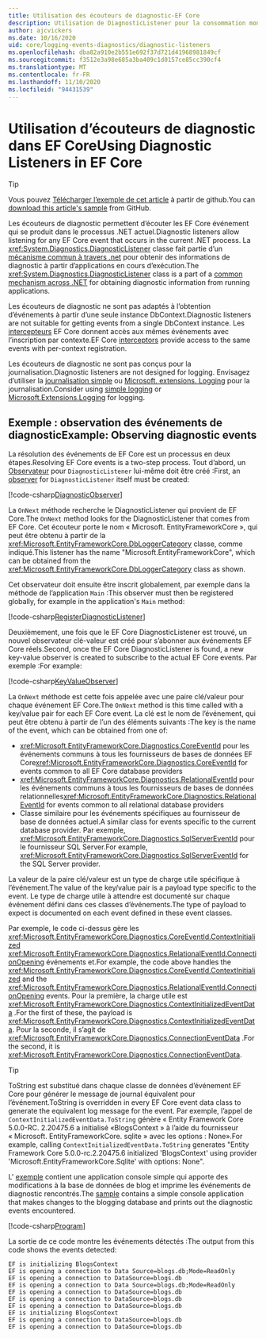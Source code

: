 ```yaml
---
title: Utilisation des écouteurs de diagnostic-EF Core
description: Utilisation de DiagnosticListener pour la consommation mondiale de diagnostics de EF Core
author: ajcvickers
ms.date: 10/16/2020
uid: core/logging-events-diagnostics/diagnostic-listeners
ms.openlocfilehash: dba82a910e2b551e692f37d721d41968981849cf
ms.sourcegitcommit: f3512e3a98e685a3ba409c1d0157ce85cc390cf4
ms.translationtype: MT
ms.contentlocale: fr-FR
ms.lasthandoff: 11/10/2020
ms.locfileid: "94431539"
---
```

# <a name="using-diagnostic-listeners-in-ef-core"></a><span data-ttu-id="88069-103">Utilisation d’écouteurs de diagnostic dans EF Core</span><span class="sxs-lookup"><span data-stu-id="88069-103">Using Diagnostic Listeners in EF Core</span></span>

> [!TIP]  
> <span data-ttu-id="88069-104">Vous pouvez [Télécharger l’exemple de cet article](https://github.com/dotnet/EntityFramework.Docs/tree/master/samples/core/Miscellaneous/DiagnosticListeners) à partir de github.</span><span class="sxs-lookup"><span data-stu-id="88069-104">You can [download this article's sample](https://github.com/dotnet/EntityFramework.Docs/tree/master/samples/core/Miscellaneous/DiagnosticListeners) from GitHub.</span></span>

<span data-ttu-id="88069-105">Les écouteurs de diagnostic permettent d’écouter les EF Core événement qui se produit dans le processus .NET actuel.</span><span class="sxs-lookup"><span data-stu-id="88069-105">Diagnostic listeners allow listening for any EF Core event that occurs in the current .NET process.</span></span> <span data-ttu-id="88069-106">La <xref:System.Diagnostics.DiagnosticListener> classe fait partie d’un [mécanisme commun à travers .net](https://github.com/dotnet/runtime/blob/master/src/libraries/System.Diagnostics.DiagnosticSource/src/DiagnosticSourceUsersGuide.md) pour obtenir des informations de diagnostic à partir d’applications en cours d’exécution.</span><span class="sxs-lookup"><span data-stu-id="88069-106">The <xref:System.Diagnostics.DiagnosticListener> class is a part of a [common mechanism across .NET](https://github.com/dotnet/runtime/blob/master/src/libraries/System.Diagnostics.DiagnosticSource/src/DiagnosticSourceUsersGuide.md) for obtaining diagnostic information from running applications.</span></span>

<span data-ttu-id="88069-107">Les écouteurs de diagnostic ne sont pas adaptés à l’obtention d’événements à partir d’une seule instance DbContext.</span><span class="sxs-lookup"><span data-stu-id="88069-107">Diagnostic listeners are not suitable for getting events from a single DbContext instance.</span></span> <span data-ttu-id="88069-108">Les [intercepteurs](xref:core/logging-events-diagnostics/interceptors) EF Core donnent accès aux mêmes événements avec l’inscription par contexte.</span><span class="sxs-lookup"><span data-stu-id="88069-108">EF Core [interceptors](xref:core/logging-events-diagnostics/interceptors) provide access to the same events with per-context registration.</span></span>

<span data-ttu-id="88069-109">Les écouteurs de diagnostic ne sont pas conçus pour la journalisation.</span><span class="sxs-lookup"><span data-stu-id="88069-109">Diagnostic listeners are not designed for logging.</span></span> <span data-ttu-id="88069-110">Envisagez d’utiliser la [journalisation simple](xref:core/logging-events-diagnostics/simple-logging) ou [Microsoft. extensions. Logging](xref:core/logging-events-diagnostics/extensions-logging) pour la journalisation.</span><span class="sxs-lookup"><span data-stu-id="88069-110">Consider using [simple logging](xref:core/logging-events-diagnostics/simple-logging) or [Microsoft.Extensions.Logging](xref:core/logging-events-diagnostics/extensions-logging) for logging.</span></span>

## <a name="example-observing-diagnostic-events"></a><span data-ttu-id="88069-111">Exemple : observation des événements de diagnostic</span><span class="sxs-lookup"><span data-stu-id="88069-111">Example: Observing diagnostic events</span></span>

<span data-ttu-id="88069-112">La résolution des événements de EF Core est un processus en deux étapes.</span><span class="sxs-lookup"><span data-stu-id="88069-112">Resolving EF Core events is a two-step process.</span></span> <span data-ttu-id="88069-113">Tout d’abord, un [Observateur](/dotnet/standard/events/observer-design-pattern) pour `DiagnosticListener` lui-même doit être créé :</span><span class="sxs-lookup"><span data-stu-id="88069-113">First, an [observer](/dotnet/standard/events/observer-design-pattern) for `DiagnosticListener` itself must be created:</span></span>

<!--
public class DiagnosticObserver : IObserver<DiagnosticListener>
{
    public void OnCompleted() 
        => throw new NotImplementedException();
    
    public void OnError(Exception error) 
        => throw new NotImplementedException();

    public void OnNext(DiagnosticListener value)
    {
        if (value.Name == DbLoggerCategory.Name) // "Microsoft.EntityFrameworkCore"
        {
            value.Subscribe(new KeyValueObserver());
        }
    }
}
-->
[!code-csharp[DiagnosticObserver](../../../samples/core/Miscellaneous/DiagnosticListeners/Program.cs?name=DiagnosticObserver)]

<span data-ttu-id="88069-114">La `OnNext` méthode recherche le DiagnosticListener qui provient de EF Core.</span><span class="sxs-lookup"><span data-stu-id="88069-114">The `OnNext` method looks for the DiagnosticListener that comes from EF Core.</span></span> <span data-ttu-id="88069-115">Cet écouteur porte le nom « Microsoft. EntityFrameworkCore », qui peut être obtenu à partir de la <xref:Microsoft.EntityFrameworkCore.DbLoggerCategory> classe, comme indiqué.</span><span class="sxs-lookup"><span data-stu-id="88069-115">This listener has the name "Microsoft.EntityFrameworkCore", which can be obtained from the <xref:Microsoft.EntityFrameworkCore.DbLoggerCategory> class as shown.</span></span>

<span data-ttu-id="88069-116">Cet observateur doit ensuite être inscrit globalement, par exemple dans la méthode de l’application `Main` :</span><span class="sxs-lookup"><span data-stu-id="88069-116">This observer must then be registered globally, for example in the application's `Main` method:</span></span>

<!--
        DiagnosticListener.AllListeners.Subscribe(new DiagnosticObserver());
-->
[!code-csharp[RegisterDiagnosticListener](../../../samples/core/Miscellaneous/DiagnosticListeners/Program.cs?name=RegisterDiagnosticListener)]

<span data-ttu-id="88069-117">Deuxièmement, une fois que le EF Core DiagnosticListener est trouvé, un nouvel observateur clé-valeur est créé pour s’abonner aux événements EF Core réels.</span><span class="sxs-lookup"><span data-stu-id="88069-117">Second, once the EF Core DiagnosticListener is found, a new key-value observer is created to subscribe to the actual EF Core events.</span></span> <span data-ttu-id="88069-118">Par exemple :</span><span class="sxs-lookup"><span data-stu-id="88069-118">For example:</span></span>

<!--
public class KeyValueObserver : IObserver<KeyValuePair<string, object>>
{
    public void OnCompleted() 
        => throw new NotImplementedException();
    
    public void OnError(Exception error) 
        => throw new NotImplementedException();

    public void OnNext(KeyValuePair<string, object> value)
    {
        if (value.Key == CoreEventId.ContextInitialized.Name)
        {
            var payload = (ContextInitializedEventData)value.Value;
            Console.WriteLine($"EF is initializing {payload.Context.GetType().Name} ");
        }

        if (value.Key == RelationalEventId.ConnectionOpening.Name)
        {
            var payload = (ConnectionEventData)value.Value;
            Console.WriteLine($"EF is opening a connection to {payload.Connection.ConnectionString} ");
        }
    }
}
-->
[!code-csharp[KeyValueObserver](../../../samples/core/Miscellaneous/DiagnosticListeners/Program.cs?name=KeyValueObserver)]

<span data-ttu-id="88069-119">La `OnNext` méthode est cette fois appelée avec une paire clé/valeur pour chaque événement EF Core.</span><span class="sxs-lookup"><span data-stu-id="88069-119">The `OnNext` method is this time called with a key/value pair for each EF Core event.</span></span> <span data-ttu-id="88069-120">La clé est le nom de l’événement, qui peut être obtenu à partir de l’un des éléments suivants :</span><span class="sxs-lookup"><span data-stu-id="88069-120">The key is the name of the event, which can be obtained from one of:</span></span>

* <span data-ttu-id="88069-121"><xref:Microsoft.EntityFrameworkCore.Diagnostics.CoreEventId> pour les événements communs à tous les fournisseurs de bases de données EF Core</span><span class="sxs-lookup"><span data-stu-id="88069-121"><xref:Microsoft.EntityFrameworkCore.Diagnostics.CoreEventId> for events common to all EF Core database providers</span></span>
* <span data-ttu-id="88069-122"><xref:Microsoft.EntityFrameworkCore.Diagnostics.RelationalEventId> pour les événements communs à tous les fournisseurs de bases de données relationnelles</span><span class="sxs-lookup"><span data-stu-id="88069-122"><xref:Microsoft.EntityFrameworkCore.Diagnostics.RelationalEventId> for events common to all relational database providers</span></span>
* <span data-ttu-id="88069-123">Classe similaire pour les événements spécifiques au fournisseur de base de données actuel.</span><span class="sxs-lookup"><span data-stu-id="88069-123">A similar class for events specific to the current database provider.</span></span> <span data-ttu-id="88069-124">Par exemple, <xref:Microsoft.EntityFrameworkCore.Diagnostics.SqlServerEventId> pour le fournisseur SQL Server.</span><span class="sxs-lookup"><span data-stu-id="88069-124">For example, <xref:Microsoft.EntityFrameworkCore.Diagnostics.SqlServerEventId> for the SQL Server provider.</span></span>

<span data-ttu-id="88069-125">La valeur de la paire clé/valeur est un type de charge utile spécifique à l’événement.</span><span class="sxs-lookup"><span data-stu-id="88069-125">The value of the key/value pair is a payload type specific to the event.</span></span> <span data-ttu-id="88069-126">Le type de charge utile à attendre est documenté sur chaque événement défini dans ces classes d’événements.</span><span class="sxs-lookup"><span data-stu-id="88069-126">The type of payload to expect is documented on each event defined in these event classes.</span></span>

<span data-ttu-id="88069-127">Par exemple, le code ci-dessus gère les <xref:Microsoft.EntityFrameworkCore.Diagnostics.CoreEventId.ContextInitialized> <xref:Microsoft.EntityFrameworkCore.Diagnostics.RelationalEventId.ConnectionOpening> événements et.</span><span class="sxs-lookup"><span data-stu-id="88069-127">For example, the code above handles the <xref:Microsoft.EntityFrameworkCore.Diagnostics.CoreEventId.ContextInitialized> and the <xref:Microsoft.EntityFrameworkCore.Diagnostics.RelationalEventId.ConnectionOpening> events.</span></span> <span data-ttu-id="88069-128">Pour la première, la charge utile est <xref:Microsoft.EntityFrameworkCore.Diagnostics.ContextInitializedEventData> .</span><span class="sxs-lookup"><span data-stu-id="88069-128">For the first of these, the payload is <xref:Microsoft.EntityFrameworkCore.Diagnostics.ContextInitializedEventData>.</span></span> <span data-ttu-id="88069-129">Pour la seconde, il s’agit de <xref:Microsoft.EntityFrameworkCore.Diagnostics.ConnectionEventData> .</span><span class="sxs-lookup"><span data-stu-id="88069-129">For the second, it is <xref:Microsoft.EntityFrameworkCore.Diagnostics.ConnectionEventData>.</span></span>

> [!TIP]
> <span data-ttu-id="88069-130">ToString est substitué dans chaque classe de données d’événement EF Core pour générer le message de journal équivalent pour l’événement.</span><span class="sxs-lookup"><span data-stu-id="88069-130">ToString is overridden in every EF Core event data class to generate the equivalent log message for the event.</span></span> <span data-ttu-id="88069-131">Par exemple, l’appel de `ContextInitializedEventData.ToString` génère « Entity Framework Core 5.0.0-RC. 2.20475.6 a initialisé «BlogsContext » à l’aide du fournisseur « Microsoft. EntityFrameworkCore. sqlite » avec les options : None».</span><span class="sxs-lookup"><span data-stu-id="88069-131">For example, calling `ContextInitializedEventData.ToString` generates "Entity Framework Core 5.0.0-rc.2.20475.6 initialized 'BlogsContext' using provider 'Microsoft.EntityFrameworkCore.Sqlite' with options: None".</span></span>

<span data-ttu-id="88069-132">L' [exemple](https://github.com/dotnet/EntityFramework.Docs/tree/master/samples/core/Miscellaneous/DiagnosticListeners) contient une application console simple qui apporte des modifications à la base de données de blog et imprime les événements de diagnostic rencontrés.</span><span class="sxs-lookup"><span data-stu-id="88069-132">The [sample](https://github.com/dotnet/EntityFramework.Docs/tree/master/samples/core/Miscellaneous/DiagnosticListeners) contains a simple console application that makes changes to the blogging database and prints out the diagnostic events encountered.</span></span>

<!--
    public static void Main()
    {
        #region RegisterDiagnosticListener
        DiagnosticListener.AllListeners.Subscribe(new DiagnosticObserver());
        #endregion
        
        using (var context = new BlogsContext())
        {
            context.Database.EnsureDeleted();
            context.Database.EnsureCreated();
            
            context.Add(
                new Blog
                {
                    Name = "EF Blog",
                    Posts =
                    {
                        new Post { Title = "EF Core 3.1!" },
                        new Post { Title = "EF Core 5.0!" }
                    }
                });

            context.SaveChanges();
        }

        using (var context = new BlogsContext())
        {
            var blog = context.Blogs.Include(e => e.Posts).Single();

            blog.Name = "EF Core Blog";
            context.Remove(blog.Posts.First());
            blog.Posts.Add(new Post { Title = "EF Core 6.0!" });

            context.SaveChanges();
        }
        #endregion
    }
-->
[!code-csharp[Program](../../../samples/core/Miscellaneous/DiagnosticListeners/Program.cs?name=Program)]

<span data-ttu-id="88069-133">La sortie de ce code montre les événements détectés :</span><span class="sxs-lookup"><span data-stu-id="88069-133">The output from this code shows the events detected:</span></span>

```output
EF is initializing BlogsContext
EF is opening a connection to Data Source=blogs.db;Mode=ReadOnly
EF is opening a connection to DataSource=blogs.db
EF is opening a connection to Data Source=blogs.db;Mode=ReadOnly
EF is opening a connection to DataSource=blogs.db
EF is opening a connection to DataSource=blogs.db
EF is opening a connection to DataSource=blogs.db
EF is initializing BlogsContext
EF is opening a connection to DataSource=blogs.db
EF is opening a connection to DataSource=blogs.db
```
